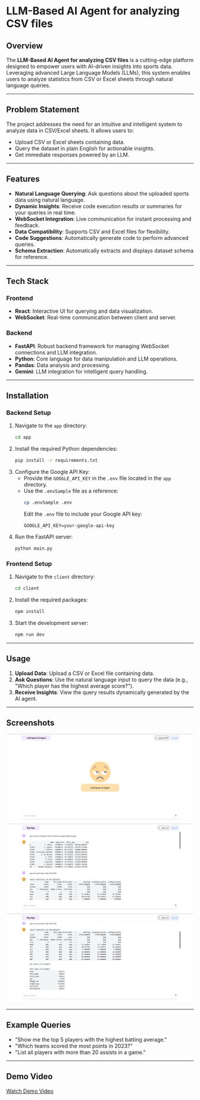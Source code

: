 # LLM-Based AI Agent for analyzing CSV files

## Overview  
The **LLM-Based AI Agent for analyzing CSV files** is a cutting-edge platform designed to empower users with AI-driven insights into sports data. Leveraging advanced Large Language Models (LLMs), this system enables users to analyze statistics from CSV or Excel sheets through natural language queries.

---

## Problem Statement  
The project addresses the need for an intuitive and intelligent system to analyze data in CSV/Excel sheets. It allows users to:  
- Upload CSV or Excel sheets containing data.  
- Query the dataset in plain English for actionable insights.  
- Get immediate responses powered by an LLM.

---

## Features  
- **Natural Language Querying**: Ask questions about the uploaded sports data using natural language.  
- **Dynamic Insights**: Receive code execution results or summaries for your queries in real time.  
- **WebSocket Integration**: Live communication for instant processing and feedback.  
- **Data Compatibility**: Supports CSV and Excel files for flexibility.  
- **Code Suggestions**: Automatically generate code to perform advanced queries.  
- **Schema Extraction**: Automatically extracts and displays dataset schema for reference.  

---

## Tech Stack  
### Frontend  
- **React**: Interactive UI for querying and data visualization.  
- **WebSocket**: Real-time communication between client and server.  

### Backend  
- **FastAPI**: Robust backend framework for managing WebSocket connections and LLM integration.  
- **Python**: Core language for data manipulation and LLM operations.  
- **Pandas**: Data analysis and processing.  
- **Gemini**: LLM integration for intelligent query handling.  

---

## Installation  

### Backend Setup  
1. Navigate to the `app` directory:  
   ```bash
   cd app
   ```  
2. Install the required Python dependencies:  
   ```bash
   pip install -r requirements.txt
   ```  
3. Configure the Google API Key:  
   - Provide the `GOOGLE_API_KEY` in the `.env` file located in the `app` directory.  
   - Use the `.envSample` file as a reference:  
     ```bash
     cp .envSample .env
     ```
     Edit the `.env` file to include your Google API key:  
     ```env
     GOOGLE_API_KEY=your-google-api-key
     ```
4. Run the FastAPI server:  
   ```bash
   python main.py
   ```  

### Frontend Setup  
1. Navigate to the `client` directory:  
   ```bash
   cd client
   ```  
2. Install the required packages:  
   ```bash
   npm install
   ```  
3. Start the development server:  
   ```bash
   npm run dev
   ```  

---

## Usage  

1. **Upload Data**: Upload a CSV or Excel file containing data.  
2. **Ask Questions**: Use the natural language input to query the data (e.g., "Which player has the highest average score?").  
3. **Receive Insights**: View the query results dynamically generated by the AI agent.  

---

## Screenshots  
![LLM Sports Agent Home](images/home.png)  
![Results](images/results.png)  
![Results2](images/results.2.png)  

---

## Example Queries  
- "Show me the top 5 players with the highest batting average."  
- "Which teams scored the most points in 2023?"  
- "List all players with more than 20 assists in a game."  

---

## Demo Video  
[Watch Demo Video](https://drive.google.com/file/d/1RIJTy7TB9raU03r7z4zZ9Zfr2TOG9-SM/view?usp=sharing)  
